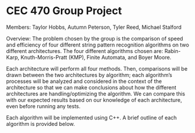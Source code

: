 # CEC 470 Group Project

Members:
Taylor Hobbs, Autumn Peterson, Tyler Reed, Michael Stalford

Overview:
The problem chosen by the group is the comparison of speed and efficiency of four different string pattern recognition algorithms on two different architectures. The four different algorithms chosen are: Rabin-Karp, Knuth-Morris-Pratt (KMP), Finite Automata, and Boyer Moore. 

Each architecture will perform all four methods. Then, comparisons will be drawn between the two architectures by algorithm; each algorithm’s processes will be analyzed and considered in the context of the architecture so that we can make conclusions about how the different architectures are handling/optimizing the algorithm. We can compare this with our expected results based on our knowledge of each architecture, even before running any tests. 

Each algorithm will be implemented using C++. A brief outline of each algorithm is provided below. 